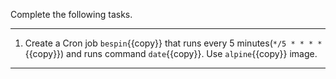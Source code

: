 Complete the following tasks.

---

1. Create a Cron job `bespin`{{copy}} that runs every 5 minutes(`*/5 * * * *`{{copy}}) and runs command `date`{{copy}}. Use `alpine`{{copy}} image.

---
<br/>
<br/>
